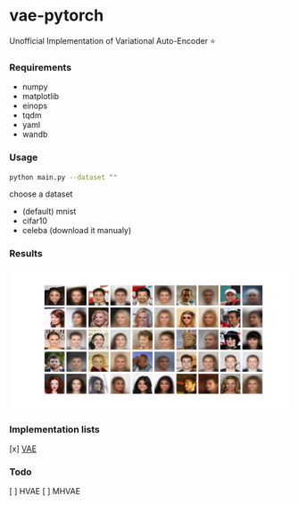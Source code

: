 # vae-pytorch

Unofficial Implementation of Variational Auto-Encoder ⭐

### Requirements
- numpy
- matplotlib
- einops
- tqdm
- yaml
- wandb

### Usage

```bash
python main.py --dataset ""
```

choose a dataset
- (default) mnist
- cifar10
- celeba (download it manualy)

### Results

![CelebA 64x64 results](./assets/vae/celeba_result_sample.png)

### Implementation lists

[x] [VAE](https://arxiv.org/abs/1312.6114)

### Todo

[ ] HVAE
[ ] MHVAE